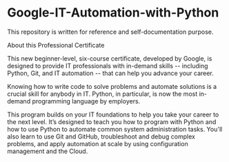 # Google-IT-Automation-with-Python

This repository is written for reference and self-documentation purpose.
    


About this Professional Certificate

This new beginner-level, six-course certificate, developed by Google, is designed to provide IT professionals with in-demand skills -- including Python, Git, and IT automation -- that can help you advance your career.

Knowing how to write code to solve problems and automate solutions is a crucial skill for anybody in IT. Python, in particular, is now the most in-demand programming language by employers.

This program builds on your IT foundations to help you take your career to the next level. It’s designed to teach you how to program with Python and how to use Python to automate common system administration tasks. You'll also learn to use Git and GitHub, troubleshoot and debug complex problems, and apply automation at scale by using configuration management and the Cloud.

